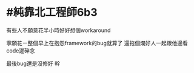 # #純靠北工程師6b3



有些人不願意花半小時好好想個workaround

寧願花ㄧ整個早上在抱怨framework的bug就算了
還拖個爛好人一起跟他邊看code邊碎念

最後bug還是沒修好
幹



